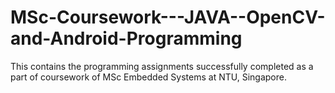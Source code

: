 MSc-Coursework---JAVA--OpenCV-and-Android-Programming
=====================================================

This contains the programming assignments successfully completed as a part of coursework of MSc Embedded Systems at NTU, Singapore.
